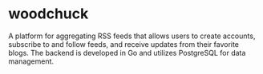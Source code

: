 # woodchuck

A platform for aggregating RSS feeds that allows users to create accounts, subscribe to and follow feeds, and receive updates from their favorite blogs. The backend is developed in Go and utilizes PostgreSQL for data management.
